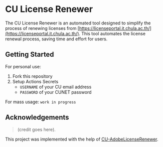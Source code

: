 # CU License Renewer

The CU License Renewer is an automated tool designed to simplify the process of renewing licenses from [https://licenseportal.it.chula.ac.th/](https://licenseportal.it.chula.ac.th/). This tool automates the license renewal process, saving time and effort for users.

## Getting Started

For personal use:

1. Fork this repository
2. Setup Actions Secrets
   - `USERNAME` of your CU email address
   - `PASSWORD` of your CUNET password

For mass usage: `work in progress`

## Acknowledgements

> (credit goes here).

This project was implemented with the help of [CU-AdobeLicenseRenewer](https://github.com/WasinUddy/CU-AdobeLicense-Renewer).